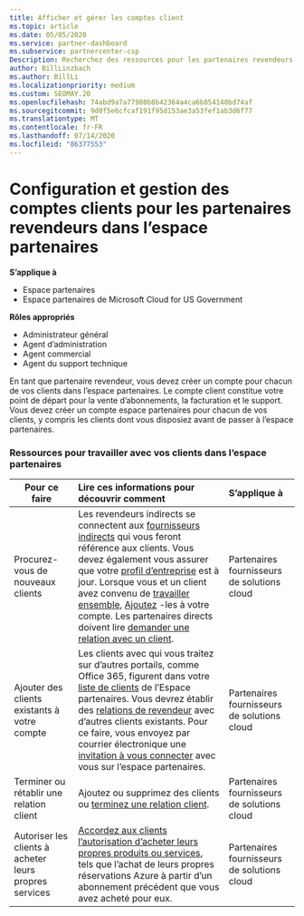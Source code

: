 ```yaml
---
title: Afficher et gérer les comptes client
ms.topic: article
ms.date: 05/05/2020
ms.service: partner-dashboard
ms.subservice: partnercenter-csp
Description: Recherchez des ressources pour les partenaires revendeurs dans l’espace partenaires. Cela comprend la création de comptes clients avant la vente d’abonnements, la facturation ou l’offre de support.
author: BillLinzbach
ms.author: BillLi
ms.localizationpriority: medium
ms.custom: SEOMAY.20
ms.openlocfilehash: 74abd9a7a77980b8b42364a4ca6b854140bd74af
ms.sourcegitcommit: 9d0f5e6cfcaf191f95d153ae3a53fef1ab3d6f77
ms.translationtype: MT
ms.contentlocale: fr-FR
ms.lasthandoff: 07/14/2020
ms.locfileid: "86377553"
---
```

# <a name="customer-account-setup-and-management-for-reseller-partners-in-partner-center"></a>Configuration et gestion des comptes clients pour les partenaires revendeurs dans l’espace partenaires

**S’applique à**

-  Espace partenaires
-  Espace partenaires de Microsoft Cloud for US Government

**Rôles appropriés**

- Administrateur général
- Agent d’administration
- Agent commercial
- Agent du support technique

En tant que partenaire revendeur, vous devez créer un compte pour chacun de vos clients dans l’espace partenaires. Le compte client constitue votre point de départ pour la vente d’abonnements, la facturation et le support. Vous devez créer un compte espace partenaires pour chacun de vos clients, y compris les clients dont vous disposiez avant de passer à l’espace partenaires.

### <a name="resources-for-working-with-your-customers-on-the-partner-center"></a>Ressources pour travailler avec vos clients dans l’espace partenaires

|**Pour ce faire**   |**Lire ces informations pour découvrir comment**   |**S’applique à**|
|-----------------|:----------------------------|:--------------|
|Procurez-vous de nouveaux clients|Les revendeurs indirects se connectent aux [fournisseurs indirects](indirect-reseller-tasks-in-partner-center.md) qui vous feront référence aux clients. Vous devez également vous assurer que votre [profil d’entreprise](create-a-marketing-profile.md) est à jour. Lorsque vous et un client avez convenu de [travailler ensemble](responding-to-referrals.md), [Ajoutez](add-a-new-customer.md) -les à votre compte. Les partenaires directs doivent lire [demander une relation avec un client](request-a-relationship-with-a-customer.md).|Partenaires fournisseurs de solutions cloud|
|Ajouter des clients existants à votre compte   | Les clients avec qui vous traitez sur d’autres portails, comme Office 365, figurent dans votre [liste de clients](see-your-customer-list.md) de l’Espace partenaires. Vous devrez établir des [relations de revendeur](indirect-reseller-tasks-in-partner-center.md) avec d’autres clients existants. Pour ce faire, vous envoyez par courrier électronique une [invitation à vous connecter](responding-to-referrals.md) avec vous sur l’espace partenaires.   | Partenaires fournisseurs de solutions cloud   |
|Terminer ou rétablir une relation client   | Ajoutez ou supprimez des clients ou [terminez une relation client](remove-a-relationship.md).  |   Partenaires fournisseurs de solutions cloud |
|Autoriser les clients à acheter leurs propres services   | [Accordez aux clients l’autorisation d’acheter leurs propres produits ou services](give-customers-permission.md), tels que l’achat de leurs propres réservations Azure à partir d’un abonnement précédent que vous avez acheté pour eux.  | Partenaires fournisseurs de solutions cloud |
